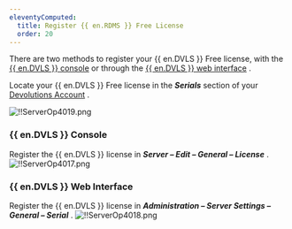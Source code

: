 ```yaml
---
eleventyComputed:
  title: Register {{ en.RDMS }} Free License
  order: 20
---
```

There are two methods to register your {{ en.DVLS }} Free license, with the [{{ en.DVLS }} console](#devolutions-server-console) or through the [{{ en.DVLS }} web interface](#devolutions-server-web-interface) .  

Locate your {{ en.DVLS }} Free license in the ***Serials*** section of your [Devolutions Account](https://portal.devolutions.com/serials) .  

![!!ServerOp4019.png](https://webdevolutions.azureedge.net/docs/en/server/ServerOp4019.png)  

### {{ en.DVLS }} Console 
Register the {{ en.DVLS }} license in ***Server – Edit – General – License*** . 
![!!ServerOp4017.png](https://webdevolutions.azureedge.net/docs/en/server/ServerOp4017.png) 

### {{ en.DVLS }} Web Interface 
Register the {{ en.DVLS }} license in ***Administration – Server Settings – General – Serial*** . 
![!!ServerOp4018.png](https://webdevolutions.azureedge.net/docs/en/server/ServerOp4018.png) 


